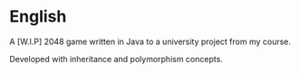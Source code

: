 # English
A [W.I.P] 2048 game written in Java to a university project from my course.

Developed with inheritance and polymorphism concepts.